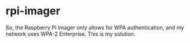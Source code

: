 # rpi-imager
So, the Raspberry Pi Imager only allows for WPA authentication, and my network uses WPA-2 Enterprise. This is my solution.
